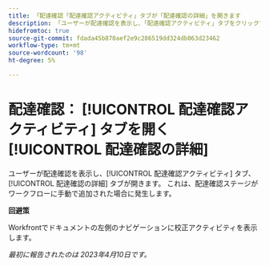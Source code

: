 ```yaml
---
title: 「配達確認「配達確認アクティビティ」タブが「配達確認の詳細」を開きます
description: 「ユーザーが配達確認を表示し、「配達確認アクティビティ」タブをクリックすると、代わりに「配達確認の詳細」タブが開きます。 これは、配達確認ステージがワークフローに手動で追加された場合に発生します。
hidefromtoc: true
source-git-commit: fdada45b870aef2e9c286519dd324db063d23462
workflow-type: tm+mt
source-wordcount: '98'
ht-degree: 5%

---
```



# 配達確認： [!UICONTROL 配達確認アクティビティ] タブを開く [!UICONTROL 配達確認の詳細]

<!--This article is on WF and WFP TOCs-->

ユーザーが配達確認を表示し、[!UICONTROL 配達確認アクティビティ] タブ、 [!UICONTROL 配達確認の詳細] タブが開きます。 これは、配達確認ステージがワークフローに手動で追加された場合に発生します。

**回避策**

Workfrontでドキュメントの左側のナビゲーションに校正アクティビティを表示します。

_最初に報告されたのは 2023年4月10日です。_

